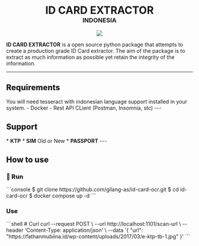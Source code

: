 <h1 align="center"  style="margin-bottom: 0px">
  ID CARD EXTRACTOR<br>
</h1>
<h3 align="center" style="margin-top: 0px">INDONESIA</h3>

<div align="center">
    <img src="https://rossrightangle.files.wordpress.com/2012/05/e-ktp-contoh.jpg">
</div>

**ID CARD EXTRACTOR** is a open source python package that attempts to create a production grade ID Card extractor. The aim of the package is to extract as much information as possible yet retain the integrity of the information.

---
<h2 style="font-weight:800;">Requirements</h2>
You will need tesseract with indonesian language support installed in your system. 
- Docker
- Rest API CLient (Postman, Insomnia, stc)
---
<h2 style="font-weight:800;">Support</h2>
* <strong>KTP</strong>
* <strong>SIM</strong> Old or New
* <strong>PASSPORT</strong>
---
<h2 style="font-weight: 800;">How to use</h2>
<h3 style="font-weight: 800;">🚀 Run</h3>
```console
$ git clone https://github.com/gilang-as/id-card-ocr.git
$ cd id-card-ocr
$ docker compose up -d
```
<h3 style="font-weight: 800;">Use</h3>
```shell
# Curl
curl --request POST \
  --url http://localhost:1101/scan-url \
  --header 'Content-Type: application/json' \
  --data '{
	"url": "https://fathanmubiina.id/wp-content/uploads/2017/03/e-ktp-tb-1.jpg"
}'
```
